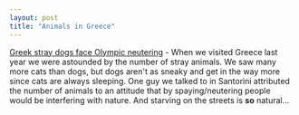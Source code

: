 ```yaml
---
layout: post
title: "Animals in Greece"
---
```




<a href="http://news.yahoo.com/news?tmpl=story2;cid=856;ncid=856;e=1;u=/nm/20021219/od_uk_nm/oukoe_odd_greece_dogs">Greek stray dogs face Olympic neutering</a> - When we visited Greece last year we were astounded by the number of stray animals. We saw many more cats than dogs, but dogs aren't as sneaky and get in the way more since cats are always sleeping. One guy we talked to in Santorini attributed the number of animals to an attitude that by spaying/neutering people would be interfering with nature. And starving on the streets is <b>so</b> natural...


